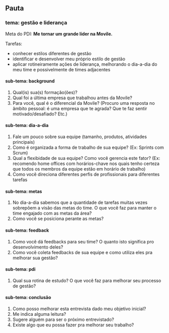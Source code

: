 ## Pauta
### tema: gestão e liderança

Meta do PDI: **Me tornar um grande líder na Movile.**

Tarefas:
- conhecer estilos diferentes de gestão
- identificar e desenvolver meu próprio estilo de gestão
- aplicar rotineiramente ações de liderança, melhorando o dia-a-dia do meu time e possivelmente de times adjacentes

#### sub-tema: background
1. Qual(is) sua(s) formação(ões)?
2. Qual foi a última empresa que trabalhou antes da Movile?
3. Para você, qual é o diferencial da Movile? (Procuro uma resposta no âmbito pessoal: é uma empresa que te agrada? Que te faz sentir motivado/desafiado? Etc.)

#### sub-tema: dia-a-dia

1. Fale um pouco sobre sua equipe (tamanho, produtos, atividades principais)
2. Como é organizada a forma de trabalho de sua equipe? (Ex: Sprints com Scrum)
3. Qual a flexibidade de sua equipe? Como você gerencia este fator? (Ex: recomendo home offices com horários-chave nos quais tenho certeza que todos os membros da equipe estão em horário de trabalho)
4. Como você direciona diferentes perfis de profissionais para diferentes tarefas

#### sub-tema: metas
1. No dia-a-dia sabemos que a quantidade de tarefas muitas vezes sobrepõem a visão das metas do time. O que você faz para manter o time engajado com as metas da área?
2. Como você se posiciona perante as metas?


#### sub-tema: feedback
1. Como você dá feedbacks para seu time? O quanto isto significa pro desenvolvimento deles?
2. Como você coleta feedbacks de sua equipe e como utiliza eles pra melhorar sua gestão?

#### sub-tema: pdi
1. Qual sua rotina de estudo? O que você faz para melhorar seu processo de gestão?

#### sub-tema: conclusão
1. Como posso melhorar esta entrevista dado meu objetivo inicial?
2. Me indica alguma leitura?
3. Sugere alguém para ser o próximo entrevistado?
4. Existe algo que eu possa fazer pra melhorar seu trabalho?
